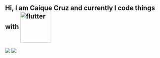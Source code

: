 ## Hi, I am Caíque Cruz and currently I code things with <img align="center" alt="flutter" height="100" width="100" src="https://user-images.githubusercontent.com/31424646/156232555-06e56a49-4495-499a-ace3-882f8b55c0a1.svg">

<div> 
  <a href = "mailto:kaiquecruz@gmail.com"><img src="https://img.shields.io/badge/-Gmail-%23333?style=for-the-badge&logo=gmail&logoColor=white" target="_blank"></a>
  <a href="https://www.linkedin.com/in/ca%C3%ADque-dos-santos-cruz-6b559b98/" target="_blank"><img src="https://img.shields.io/badge/-LinkedIn-%230077B5?style=for-the-badge&logo=linkedin&logoColor=white" target="_blank"></a> 

</div>
